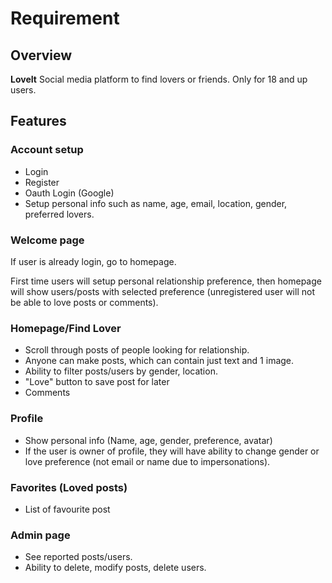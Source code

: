 # Requirement

## Overview
**LoveIt**
Social media platform to find lovers or friends. Only for 18 and up users.

## Features
### Account setup
 - Login
 - Register
 - Oauth Login (Google)
 - Setup personal info such as name, age, email, location, gender, preferred lovers.

### Welcome page
If user is already login, go to homepage.

First time users will setup personal relationship preference, then homepage will show users/posts with selected preference (unregistered user will not be able to love posts or comments).

### Homepage/Find Lover
- Scroll through posts of people looking for relationship.
- Anyone can make posts, which can contain just text and 1 image.
- Ability to filter posts/users by gender, location.
- "Love" button to save post for later
- Comments

### Profile
- Show personal info (Name, age, gender, preference, avatar)
- If the user is owner of profile, they will have ability to change gender or love preference (not email or name due to impersonations).

### Favorites (Loved posts)
- List of favourite post

### Admin page
- See reported posts/users.
- Ability to delete, modify posts, delete users.
